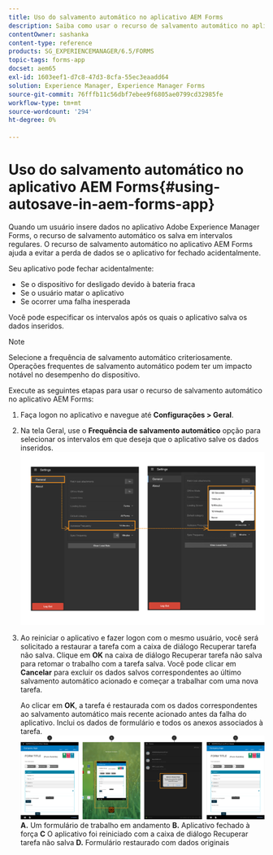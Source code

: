 ```yaml
---
title: Uso do salvamento automático no aplicativo AEM Forms
description: Saiba como usar o recurso de salvamento automático no aplicativo AEM Forms que permite evitar perda de dados.
contentOwner: sashanka
content-type: reference
products: SG_EXPERIENCEMANAGER/6.5/FORMS
topic-tags: forms-app
docset: aem65
exl-id: 1603eef1-d7c8-47d3-8cfa-55ec3eaadd64
solution: Experience Manager, Experience Manager Forms
source-git-commit: 76fffb11c56dbf7ebee9f6805ae0799cd32985fe
workflow-type: tm+mt
source-wordcount: '294'
ht-degree: 0%

---
```


# Uso do salvamento automático no aplicativo AEM Forms{#using-autosave-in-aem-forms-app}

Quando um usuário insere dados no aplicativo Adobe Experience Manager Forms, o recurso de salvamento automático os salva em intervalos regulares. O recurso de salvamento automático no aplicativo AEM Forms ajuda a evitar a perda de dados se o aplicativo for fechado acidentalmente.

Seu aplicativo pode fechar acidentalmente:

* Se o dispositivo for desligado devido à bateria fraca
* Se o usuário matar o aplicativo
* Se ocorrer uma falha inesperada

Você pode especificar os intervalos após os quais o aplicativo salva os dados inseridos.

>[!NOTE]
>
>Selecione a frequência de salvamento automático criteriosamente. Operações frequentes de salvamento automático podem ter um impacto notável no desempenho do dispositivo.

Execute as seguintes etapas para usar o recurso de salvamento automático no aplicativo AEM Forms:

1. Faça logon no aplicativo e navegue até **Configurações > Geral**.
1. Na tela Geral, use o **Frequência de salvamento automático** opção para selecionar os intervalos em que deseja que o aplicativo salve os dados inseridos.
   [![Configuração da frequência de salvamento automático](assets/using-autosave-freq-07.png)](assets/using-autosave-freq-07-1.png)

1. Ao reiniciar o aplicativo e fazer logon com o mesmo usuário, você será solicitado a restaurar a tarefa com a caixa de diálogo Recuperar tarefa não salva. Clique em **OK** na caixa de diálogo Recuperar tarefa não salva para retomar o trabalho com a tarefa salva. Você pode clicar em **Cancelar** para excluir os dados salvos correspondentes ao último salvamento automático acionado e começar a trabalhar com uma nova tarefa.

   Ao clicar em **OK**, a tarefa é restaurada com os dados correspondentes ao salvamento automático mais recente acionado antes da falha do aplicativo. Inclui os dados de formulário e todos os anexos associados à tarefa.
   [![Recuperando uma tarefa ](assets/autosave-flow.png)](assets/using-autosave-freq-06.png)**A.** Um formulário de trabalho em andamento **B.** Aplicativo fechado à força **C** O aplicativo foi reiniciado com a caixa de diálogo Recuperar tarefa não salva **D.** Formulário restaurado com dados originais

